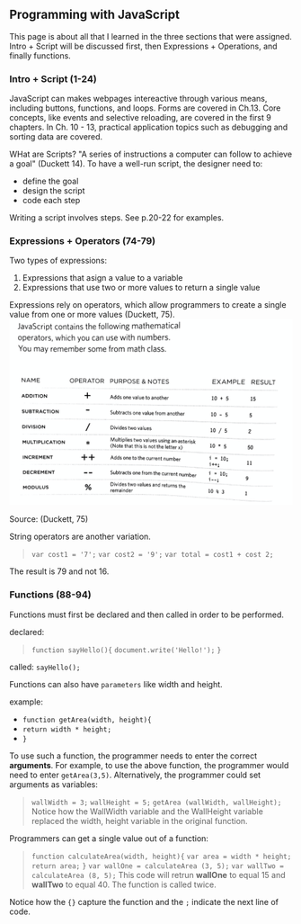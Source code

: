 ## Programming with JavaScript
This page is about all that I learned in the three sections that were assigned.  Intro + Script will be discussed first, then Expressions + Operations, and finally functions.  

### Intro + Script (1-24)
JavaScript can makes webpages intereactive through various means, including buttons, functions, and loops.  Forms are covered in Ch.13.  Core concepts, like events and selective reloading, are covered in the first 9 chapters.  In Ch. 10 - 13, practical application topics such as debugging and sorting data are covered. 

WHat are Scripts?  "A series of instructions a computer can follow to achieve a goal" (Duckett 14).  To have a well-run script, the designer need to:
- define the goal
- design the script
- code each step

Writing a script involves steps.  See p.20-22 for examples. 

### Expressions + Operators (74-79)

Two types of expressions:
1. Expressions that asign a value to a variable
2. Expressions that use two or more values to return a single value

Expressions rely on operators, which allow programmers to create a single value from one or more values (Duckett, 75). ![example](operatorsjs.jpg)  

Source: (Duckett, 75)

String operators are another variation.  
>   `var cost1 = '7';`
>   `var cost2 = '9';` 
>   `var total = cost1 + cost 2;`

The result is 79 and not 16.  

### Functions (88-94) 

Functions must first be declared and then called in order to be performed.  

declared:
> `function sayHello(){`
  `document.write('Hello!');`
 `}`

called:
`sayHello();`

Functions can also have `parameters` like width and height.

example: 
- `function getArea(width, height){`
- `return width * height;`
- `}` 

To use such a function, the programmer needs to enter the correct __arguments__.  For example, to use the above function, the programmer would need to enter `getArea(3,5)`.  Alternatively, the programmer could set arguments as variables:
>  `wallWidth = 3;`
>  `wallHeight = 5;`
>  `getArea (wallWidth, wallHeight);`
Notice how the WallWidth variable and the WallHeight variable replaced the width, height variable in the original function.  

Programmers can get a single value out of a function: 
> `function calculateArea(width, height){`
> `var area = width * height;`
> `return area;`
> `}`
> `var wallOne = calculateArea (3, 5);`
> `var wallTwo = calculateArea (8, 5);`
This code will retrun **wallOne** to equal 15 and **wallTwo** to equal 40.  The function is called twice.  

Notice how the `{}` capture the function and the `;` indicate the next line of code. 